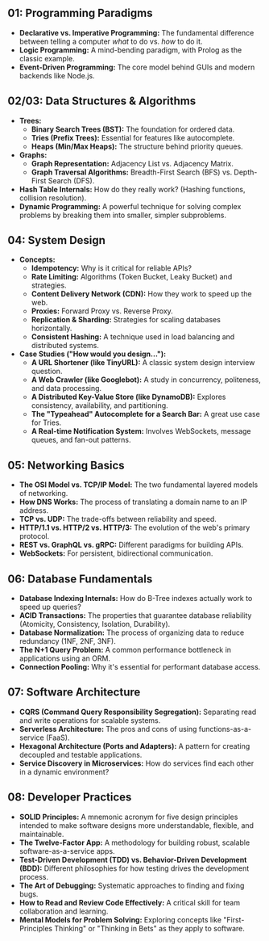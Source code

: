 ## 01: Programming Paradigms
* **Declarative vs. Imperative Programming:** The fundamental difference between telling a computer *what* to do vs. *how* to do it.
* **Logic Programming:** A mind-bending paradigm, with Prolog as the classic example.
* **Event-Driven Programming:** The core model behind GUIs and modern backends like Node.js.

## 02/03: Data Structures & Algorithms
* **Trees:**
    * **Binary Search Trees (BST):** The foundation for ordered data.
    * **Tries (Prefix Trees):** Essential for features like autocomplete.
    * **Heaps (Min/Max Heaps):** The structure behind priority queues.
* **Graphs:**
    * **Graph Representation:** Adjacency List vs. Adjacency Matrix.
    * **Graph Traversal Algorithms:** Breadth-First Search (BFS) vs. Depth-First Search (DFS).
* **Hash Table Internals:** How do they really work? (Hashing functions, collision resolution).
* **Dynamic Programming:** A powerful technique for solving complex problems by breaking them into smaller, simpler subproblems.

## 04: System Design
* **Concepts:**
    * **Idempotency:** Why is it critical for reliable APIs?
    * **Rate Limiting:** Algorithms (Token Bucket, Leaky Bucket) and strategies.
    * **Content Delivery Network (CDN):** How they work to speed up the web.
    * **Proxies:** Forward Proxy vs. Reverse Proxy.
    * **Replication & Sharding:** Strategies for scaling databases horizontally.
    * **Consistent Hashing:** A technique used in load balancing and distributed systems.
* **Case Studies ("How would you design..."):**
    * **A URL Shortener (like TinyURL):** A classic system design interview question.
    * **A Web Crawler (like Googlebot):** A study in concurrency, politeness, and data processing.
    * **A Distributed Key-Value Store (like DynamoDB):** Explores consistency, availability, and partitioning.
    * **The "Typeahead" Autocomplete for a Search Bar:** A great use case for Tries.
    * **A Real-time Notification System:** Involves WebSockets, message queues, and fan-out patterns.

## 05: Networking Basics
* **The OSI Model vs. TCP/IP Model:** The two fundamental layered models of networking.
* **How DNS Works:** The process of translating a domain name to an IP address.
* **TCP vs. UDP:** The trade-offs between reliability and speed.
* **HTTP/1.1 vs. HTTP/2 vs. HTTP/3:** The evolution of the web's primary protocol.
* **REST vs. GraphQL vs. gRPC:** Different paradigms for building APIs.
* **WebSockets:** For persistent, bidirectional communication.

## 06: Database Fundamentals
* **Database Indexing Internals:** How do B-Tree indexes actually work to speed up queries?
* **ACID Transactions:** The properties that guarantee database reliability (Atomicity, Consistency, Isolation, Durability).
* **Database Normalization:** The process of organizing data to reduce redundancy (1NF, 2NF, 3NF).
* **The N+1 Query Problem:** A common performance bottleneck in applications using an ORM.
* **Connection Pooling:** Why it's essential for performant database access.

## 07: Software Architecture
* **CQRS (Command Query Responsibility Segregation):** Separating read and write operations for scalable systems.
* **Serverless Architecture:** The pros and cons of using functions-as-a-service (FaaS).
* **Hexagonal Architecture (Ports and Adapters):** A pattern for creating decoupled and testable applications.
* **Service Discovery in Microservices:** How do services find each other in a dynamic environment?

## 08: Developer Practices
* **SOLID Principles:** A mnemonic acronym for five design principles intended to make software designs more understandable, flexible, and maintainable.
* **The Twelve-Factor App:** A methodology for building robust, scalable software-as-a-service apps.
* **Test-Driven Development (TDD) vs. Behavior-Driven Development (BDD):** Different philosophies for how testing drives the development process.
* **The Art of Debugging:** Systematic approaches to finding and fixing bugs.
* **How to Read and Review Code Effectively:** A critical skill for team collaboration and learning.
* **Mental Models for Problem Solving:** Exploring concepts like "First-Principles Thinking" or "Thinking in Bets" as they apply to software.
